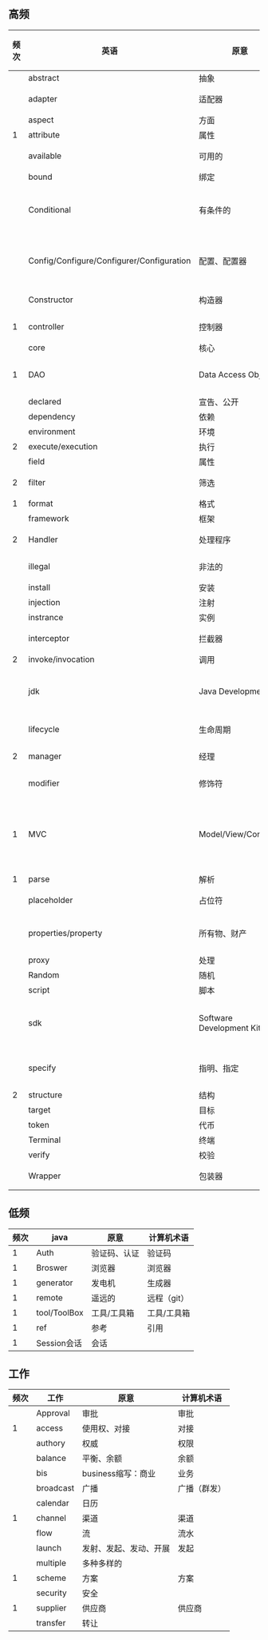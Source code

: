 ## 高频

| 频次 | 英语                                      | 原意                     | 计算机术语       |
| ---- | ----------------------------------------- | ------------------------ | ---------------- |
|      | abstract                                  | 抽象                     | 抽象             |
|      | adapter                                   | 适配器                   | 适配器           |
|      | aspect                                    | 方面                     | 切面             |
| 1    | attribute                                 | 属性                     | 属性             |
|      | available                                 | 可用的                   | 可用的           |
|      | bound                                     | 绑定                     | 绑定             |
|      | Conditional                               | 有条件的                 | 有条件的/判断    |
|      | Config/Configure/Configurer/Configuration | 配置、配置器             | 配置、配置器     |
|      | Constructor                               | 构造器                   | 构造器           |
| 1    | controller                                | 控制器                   | 控制器           |
|      | core                                      | 核心                     | 核心             |
| 1    | DAO                                       | Data Access Object       | 数据访问对象     |
|      | declared                                  | 宣告、公开               | 公开             |
|      | dependency                                | 依赖                     | 依赖             |
|      | environment                               | 环境                     | 环境             |
| 2    | execute/execution                         | 执行                     | 执行             |
|      | field                                     | 属性                     | 属性             |
| 2    | filter                                    | 筛选                     | 过滤器           |
| 1    | format                                    | 格式                     | 格式             |
|      | framework                                 | 框架                     | 框架             |
| 2    | Handler                                   | 处理程序                 | 处理程序         |
|      | illegal                                   | 非法的                   | 非法的           |
|      | install                                   | 安装                     | 安装             |
|      | injection                                 | 注射                     | 注入             |
|      | instrance                                 | 实例                     | 实例             |
|      | interceptor                               | 拦截器                   | 拦截器           |
| 2    | invoke/invocation                         | 调用                     | 调用             |
|      | jdk                                       | Java Development Kit     | java开发工具包   |
|      | lifecycle                                 | 生命周期                 | 生命周期         |
| 2    | manager                                   | 经理                     | 管理器           |
|      | modifier                                  | 修饰符                   | 修饰符           |
| 1    | MVC                                       | Model/View/Contriller    | 模型/视图/控制器 |
| 1    | parse                                     | 解析                     | 解析             |
|      | placeholder                               | 占位符                   | 占位符           |
|      | properties/property                       | 所有物、财产             | 属性、参数       |
|      | proxy                                     | 处理                     | 处理             |
|      | Random                                    | 随机                     | 随机             |
|      | script                                    | 脚本                     | 脚本             |
|      | sdk                                       | Software Development Kit | 软件开发工具包   |
|      | specify                                   | 指明、指定               | 指明、指定       |
| 2    | structure                                 | 结构                     | 结构             |
|      | target                                    | 目标                     | 目标             |
|      | token                                     | 代币                     | 代币             |
|      | Terminal                                  | 终端                     | 终端             |
|      | verify                                    | 校验                     | 校验             |
|      | Wrapper                                   | 包装器                   | 包装器           |


## 低频

| 频次 | java         | 原意         | 计算机术语  |
| ---- | ------------ | ------------ | ----------- |
| 1    | Auth         | 验证码、认证 | 验证码      |
| 1    | Broswer      | 浏览器       | 浏览器      |
| 1    | generator    | 发电机       | 生成器      |
| 1    | remote       | 遥远的       | 远程（git） |
| 1    | tool/ToolBox | 工具/工具箱  | 工具/工具箱 |
| 1    | ref          | 参考         | 引用        |
| 1    | Session会话  | 会话         |             |

## 工作

| 频次 | 工作      | 原意                   | 计算机术语   |
| ---- | --------- | ---------------------- | ------------ |
|      | Approval  | 审批                   | 审批         |
| 1    | access    | 使用权、对接           | 对接         |
|      | authory   | 权威                   | 权限         |
|      | balance   | 平衡、余额             | 余额         |
|      | bis       | business缩写：商业     | 业务         |
|      | broadcast | 广播                   | 广播（群发） |
|      | calendar  | 日历                   |              |
| 1    | channel   | 渠道                   | 渠道         |
|      | flow      | 流                     | 流水         |
|      | launch    | 发射、发起、发动、开展 | 发起         |
|      | multiple  | 多种多样的             |              |
| 1    | scheme    | 方案                   | 方案         |
|      | security  | 安全                   |              |
| 1    | supplier  | 供应商                 | 供应商       |
|      | transfer  | 转让                   |              |














